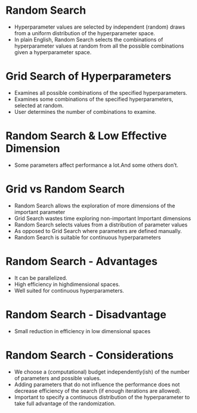# Random Search
- Hyperparameter values are selected by independent (random) draws from a uniform distribution of the hyperparameter space.
- In plain English, Random Search selects the combinations of hyperparameter values at random from all the possible combinations given a hyperparameter space.

# Grid Search of Hyperparameters
- Examines all possible combinations of the specified hyperparameters.
- Examines some combinations of the specified hyperparameters, selected at random.
- User determines the number of combinations to examine.

# Random Search & Low Effective Dimension
- Some parameters affect performance a lot.And some others don’t.

# Grid vs Random Search
- Random Search allows the exploration of more dimensions of the important parameter
- Grid Search wastes time exploring non-important Important dimensions
- Random Search selects values from a distribution of parameter values
- As opposed to Grid Search where parameters are defined manually.
- Random Search is suitable for continuous hyperparameters

# Random Search - Advantages
- It can be parallelized.
- High efficiency in highdimensional spaces.
- Well suited for continuous hyperparameters.

# Random Search - Disadvantage
- Small reduction in efficiency in low dimensional spaces

# Random Search - Considerations
- We choose a (computational) budget independently(ish) of the number of parameters and possible values.
- Adding parameters that do not influence the performance does not decrease efficiency of the search (if enough iterations are allowed).
- Important to specify a continuous distribution of the hyperparameter to take full advantage of the randomization.